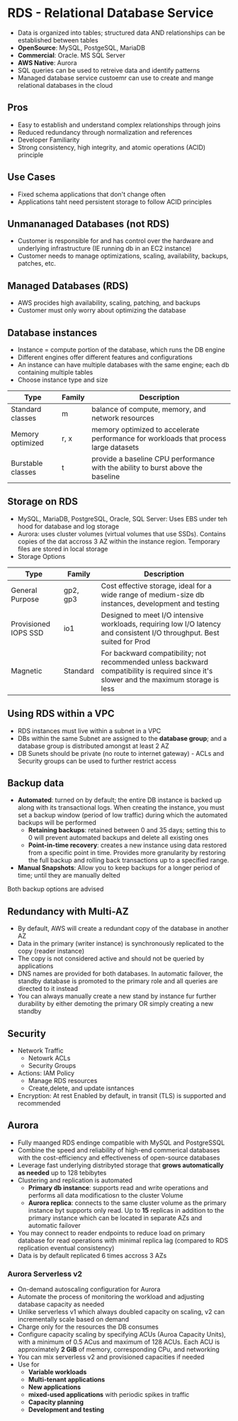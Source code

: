 # RDS - Relational Database Service
* Data is organized into tables; structured data AND relationships can be established between tables
* **OpenSource**: MySQL, PostgeSQL, MariaDB
* **Commercial**: Oracle. MS SQL Server
* **AWS Native**: Aurora
* SQL queries can be used to retreive data and identify patterns
* Managed database service custoemr can use to create and mange relational databases in the cloud

## Pros
* Easy to establish and understand complex relationships through joins
* Reduced redundancy through normalization and references
* Developer Familiarity
* Strong consistency, high integrity, and atomic operations (ACID) principle

## Use Cases
* Fixed schema applications that don't change often
* Applications taht need persistent storage to follow ACID principles

## Unmananaged Databases (not RDS)
* Customer is responsible for and has control over the hardware and underlying infrastructure (IE running db in an EC2 instance)
* Customer needs to manage optimizations, scaling, availability, backups, patches, etc.
## Managed Databases (RDS)
* AWS procides high availability, scaling, patching, and backups
* Customer must only worry about optimizing the database
  
## Database instances
* Instance = compute portion of the database, which runs the DB engine
* Different engines offer different features and configurations
* An instance can have multiple databases with the same engine; each db containing multiple tables
* Choose instance type and size 

| Type | Family | Description |
| ---- | ---- | ---- |
| Standard classes | m | balance of compute, memory, and network resources |
| Memory optimized | r, x | memory optimized to accelerate performance for workloads that process large datasets |
| Burstable classes | t | provide a baseline CPU performance with the ability to burst above the baseline |

## Storage on RDS
* MySQL, MariaDB, PostgreSQL, Oracle, SQL Server: Uses EBS under teh hood for database and log storage
* Aurora: uses cluster volumes (virtual volumes that use SSDs). Contains copies of the dat accross 3 AZ within the instance region. Temporary files are stored in local storage
* Storage Options
  
| Type | Family | Description |
| ---- | ---- | ---- |
| General Purpose | gp2, gp3 | Cost effective storage, ideal for a wide range of medium-size db instances, development and testing |
| Provisioned IOPS SSD | io1 | Designed to meet I/O intensive workloads, requiring low I/O latency and consistent I/O throughput. Best suited for Prod |
Magnetic | Standard | For backward compatibility; not recommended unless backward compatibility is required since it's slower and the maximum storage is less |

## Using RDS within a VPC
* RDS instances must live within a subnet in a VPC
* DBs within the same Subnet are assigned to the **database group**; and a database group is distributed amongst at least 2 AZ
* DB Sunets should be private (no route to internet gateway) - ACLs and Security groups can be used to further restrict access

## Backup data
* **Automated**: turned on by default; the entire DB instance is backed up along with its transactional logs. When creating the instance, you must set a backup window (period of low traffic) during which the automated backups will be performed
  * **Retaining backups**: retained between 0 and 35 days; setting this to 0 will prevent automated backups and delete all existing ones
  * **Point-in-time recovery**: creates a new instance using data restored from a specific point in time. Provides more granularity by restoring the full backup and rolling back transactions up to a specified range.
* **Manual Snapshots**: Allow you to keep backups for a longer period of time; until they are manually delted

Both backup options are advised

## Redundancy with Multi-AZ
* By default, AWS will create a redundant copy of the database in another AZ
* Data in the primary (writer instance) is synchronously replicated to the copy (reader instance)
* The copy is not considered active and should not be queried by applications
* DNS names are provided for both databases. In automatic failover, the standby database is promoted to the primary role and all queries are directed to it instead
* You can always manually create a new stand by instance fur further durability by either demoting the primary OR simply creating a new standby

## Security
* Network Traffic
  * Netowrk ACLs
  * Security Groups
* Actions: IAM Policy
  * Manage RDS resources
  * Create,delete, and update isntances
* Encryption: At rest Enabled by default, in transit (TLS) is supported and recommended
  
## Aurora
* Fully maanged RDS endinge compatible with MySQL and PostgreSSQL
* Combine the speed and reliability of high-end commerical databases with the cost-efficiency and effectiveness of open-source databases
* Leverage fast underlying distribyted storage that **grows automatically as needed** up to 128 tebibytes
* Clustering and replication is automated
  * **Primary db instance**: supports read and write operations and performs all data modificatiosn to the cluster Volume
  * **Aurora replica**: connects to the same cluster volume as the primary instance byt supports only read. Up to **15** replicas in addition to the primary instance which can be located in separate AZs and automatic failover
* You may connect to reader endpoints to reduce load on primary database for read operations with minimal replica lag (compared to RDS replication eventual consistency)
* Data is by default replicated 6 times accross 3 AZs
  
### Aurora Serverless v2
* On-demand autoscaling configuration for Aurora
* Automate the process of monitoring the workload and adjusting database capacity as needed
* Unlike serverless v1 which always doubled capacity on scaling, v2 can incrementally scale based on demand
* Charge only for the resources the DB consumes
* Configure capacity scaling by specifying ACUs (Auroa Capacity Units), with a minimum of 0.5 ACus and maximum of 128 ACUs. Each ACU is approximately **2 GiB** of memory, corresponding CPu, and networking
* You can mix serverless v2 and provisioned capacities if needed
* Use for
  * **Variable workloads**
  * **Multi-tenant applications**
  * **New applications**
  * **mixed-used applications** with periodic spikes in traffic
  * **Capacity planning**
  * **Development and testing**